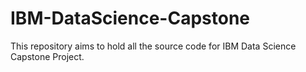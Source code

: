 # IBM-DataScience-Capstone
This repository aims to hold all the source code for IBM Data Science Capstone Project.
